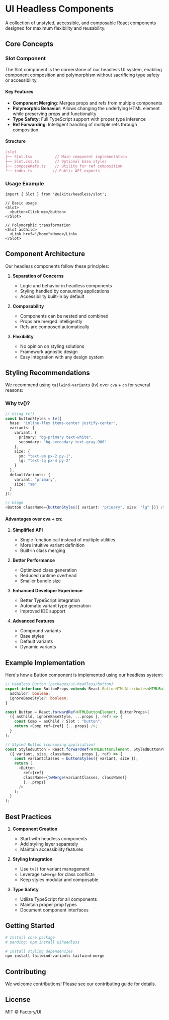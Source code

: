 # UI Headless Components

A collection of unstyled, accessible, and composable React components designed for maximum flexibility and reusability.

## Core Concepts

### Slot Component

The Slot component is the cornerstone of our headless UI system, enabling component composition and polymorphism without sacrificing type safety or accessibility.

#### Key Features

- **Component Merging**: Merges props and refs from multiple components
- **Polymorphic Behavior**: Allows changing the underlying HTML element while preserving props and functionality
- **Type Safety**: Full TypeScript support with proper type inference
- **Ref Forwarding**: Intelligent handling of multiple refs through composition

#### Structure

```typescript
/slot
├── Slot.tsx          // Main component implementation
├── Slot.css.ts       // Optional base styles
├── composeRefs.ts    // Utility for ref composition
└── index.ts         // Public API exports
```

### Usage Example

```tsx
import { Slot } from '@uikits/headless/slot';

// Basic usage
<Slot>
  <button>Click me</button>
</Slot>

// Polymorphic transformation
<Slot asChild>
  <Link href="/home">Home</Link>
</Slot>
```

## Component Architecture

Our headless components follow these principles:

1. **Separation of Concerns**
   - Logic and behavior in headless components
   - Styling handled by consuming applications
   - Accessibility built-in by default

2. **Composability**
   - Components can be nested and combined
   - Props are merged intelligently
   - Refs are composed automatically

3. **Flexibility**
   - No opinion on styling solutions
   - Framework agnostic design
   - Easy integration with any design system

## Styling Recommendations

We recommend using `tailwind-variants` (tv) over `cva` + `cn` for several reasons:

### Why tv()?

```typescript
// Using tv()
const buttonStyles = tv({
  base: "inline-flex items-center justify-center",
  variants: {
    variant: {
      primary: "bg-primary text-white",
      secondary: "bg-secondary text-gray-900"
    },
    size: {
      sm: "text-sm px-2 py-1",
      lg: "text-lg px-4 py-2"
    }
  },
  defaultVariants: {
    variant: "primary",
    size: "sm"
  }
});

// Usage
<Button className={buttonStyles({ variant: "primary", size: "lg" })} />
```

#### Advantages over cva + cn:

1. **Simplified API**
   - Single function call instead of multiple utilities
   - More intuitive variant definition
   - Built-in class merging

2. **Better Performance**
   - Optimized class generation
   - Reduced runtime overhead
   - Smaller bundle size

3. **Enhanced Developer Experience**
   - Better TypeScript integration
   - Automatic variant type generation
   - Improved IDE support

4. **Advanced Features**
   - Compound variants
   - Base styles
   - Default variants
   - Dynamic variants

## Example Implementation

Here's how a Button component is implemented using our headless system:

```typescript
// Headless Button (packages/ui-headless/button)
export interface ButtonProps extends React.ButtonHTMLAttributes<HTMLButtonElement> {
  asChild?: boolean;
  ignoreBaseStyle?: boolean;
}

const Button = React.forwardRef<HTMLButtonElement, ButtonProps>(
  ({ asChild, ignoreBaseStyle, ...props }, ref) => {
    const Comp = asChild ? Slot : "button";
    return <Comp ref={ref} {...props} />;
  }
);

// Styled Button (consuming application)
const StyledButton = React.forwardRef<HTMLButtonElement, StyledButtonProps>(
  ({ variant, size, className, ...props }, ref) => {
    const variantClasses = buttonStyles({ variant, size });
    return (
      <Button
        ref={ref}
        className={twMerge(variantClasses, className)}
        {...props}
      />
    );
  }
);
```

## Best Practices

1. **Component Creation**
   - Start with headless components
   - Add styling layer separately
   - Maintain accessibility features

2. **Styling Integration**
   - Use `tv()` for variant management
   - Leverage `twMerge` for class conflicts
   - Keep styles modular and composable

3. **Type Safety**
   - Utilize TypeScript for all components
   - Maintain proper prop types
   - Document component interfaces

## Getting Started

```bash
# Install core package
# pending: npm install uiheadless

# Install styling dependencies
npm install tailwind-variants tailwind-merge
```

## Contributing

We welcome contributions! Please see our contributing guide for details.

## License

MIT © Factory/UI
